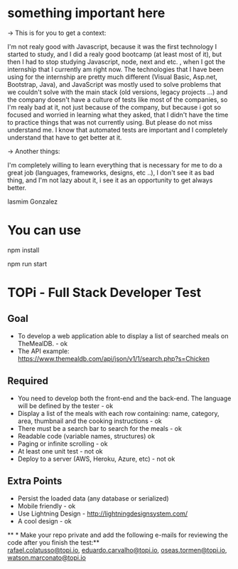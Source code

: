 # something important here

-> This is for you to get a context:

I'm not realy good with Javascript, because it was the first technology I started to study, and I did a realy good bootcamp (at least most of it), but then I had to stop studying Javascript, node, next and etc. , when I got the internship that I currently am right now.
The technologies that I have been using for the internship are pretty much different (Visual Basic, Asp.net, Bootstrap, Java), and JavaScript was mostly used to solve problems
that we couldn't solve with the main stack (old versions, legacy projects ...) and the company doesn't have a culture of tests like most of the companies, so I'm realy bad at it, not just because of the company, but because i got so focused and worried in learning what they asked, that I didn't have the time to practice things that was not currently using.
But please do not miss understand me. I know that automated tests are important and I completely understand that have to get better at it.

-> Another things:

I'm completely willing to learn everything that is necessary for me to do a great job (languages, frameworks, designs, etc ..), I don't see it as bad thing, and I'm not lazy about it, i see it as an opportunity to get always better.

Iasmim Gonzalez


# You can use

npm install

npm run start




# TOPi - Full Stack Developer Test

## Goal
- To develop a web application able to display a list of searched meals on TheMealDB. - ok
- The API example: https://www.themealdb.com/api/json/v1/1/search.php?s=Chicken

## Required
- You need to develop both the front-end and the back-end. The language will be defined by the tester - ok
- Display a list of the meals with each row containing: name, category, area, thumbnail and the cooking instructions - ok
- There must be a search bar to search for the meals - ok
- Readable code (variable names, structures) ok
- Paging or infinite scrolling - ok
- At least one unit test - not ok
- Deploy to a server (AWS, Heroku, Azure, etc) - not ok

## Extra Points
- Persist the loaded data (any database or serialized)
- Mobile friendly - ok
- Use Lightning Design - http://lightningdesignsystem.com/
- A cool design  - ok


** * Make your repo private and add the following e-mails for reviewing the code after you finish the test:**  
rafael.colatusso@topi.io, eduardo.carvalho@topi.io, oseas.tormen@topi.io, watson.marconato@topi.io



